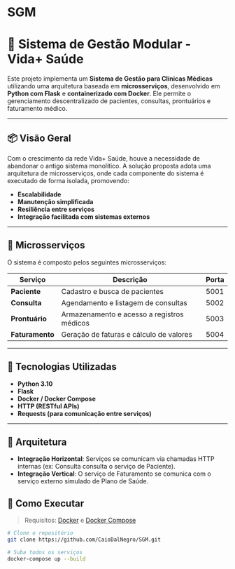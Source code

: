 # SGM

# 🏥 Sistema de Gestão Modular - Vida+ Saúde

Este projeto implementa um **Sistema de Gestão para Clínicas Médicas** utilizando uma arquitetura baseada em **microsserviços**, desenvolvido em **Python com Flask** e **containerizado com Docker**. Ele permite o gerenciamento descentralizado de pacientes, consultas, prontuários e faturamento médico.

---

## 📦 Visão Geral

Com o crescimento da rede Vida+ Saúde, houve a necessidade de abandonar o antigo sistema monolítico. A solução proposta adota uma arquitetura de microsserviços, onde cada componente do sistema é executado de forma isolada, promovendo:

- **Escalabilidade**
- **Manutenção simplificada**
- **Resiliência entre serviços**
- **Integração facilitada com sistemas externos**

---

## 🧩 Microsserviços

O sistema é composto pelos seguintes microsserviços:

|          Serviço         |                 Descrição                    | Porta  |
|--------------------------|----------------------------------------------|--------|
|       **Paciente**       |       Cadastro e busca de pacientes          | 5001   |
|       **Consulta**       |     Agendamento e listagem de consultas      | 5002   |
|      **Prontuário**      |  Armazenamento e acesso a registros médicos  | 5003   |
|     **Faturamento**      |   Geração de faturas e cálculo de valores    | 5004   |

---

## 🔧 Tecnologias Utilizadas

- **Python 3.10**
- **Flask**
- **Docker / Docker Compose**
- **HTTP (RESTful APIs)**
- **Requests (para comunicação entre serviços)**

---

## 🔗 Arquitetura

- **Integração Horizontal**: Serviços se comunicam via chamadas HTTP internas (ex: Consulta consulta o serviço de Paciente).
- **Integração Vertical**: O serviço de Faturamento se comunica com o serviço externo simulado de Plano de Saúde.


## 🚀 Como Executar

> Requisitos: [Docker](https://www.docker.com/) e [Docker Compose](https://docs.docker.com/compose/)

```bash
# Clone o repositório
git clone https://github.com/CaioDalNegro/SGM.git

# Suba todos os serviços
docker-compose up --build

